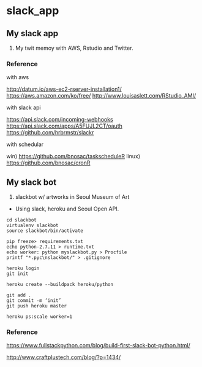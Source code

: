 # slack_app
## My slack app

1. My twit memoy with AWS, Rstudio and Twitter.

### Reference
with aws

http://datum.io/aws-ec2-rserver-installation1/
https://aws.amazon.com/ko/free/
http://www.louisaslett.com/RStudio_AMI/

with slack api

https://api.slack.com/incoming-webhooks
https://api.slack.com/apps/A5FUJL2CT/oauth
https://github.com/hrbrmstr/slackr

with schedular

win) https://github.com/bnosac/taskscheduleR
linux) https://github.com/bnosac/cronR

## My slack bot

1. slackbot w/ artworks in Seoul Museum of Art
- Using slack, heroku and Seoul Open API.

```
cd slackbot
virtualenv slackbot
source slackbot/bin/activate

pip freeze> requirements.txt
echo python-2.7.11 > runtime.txt
echo worker: python myslackbot.py > Procfile
printf "*.pyc\nslackbot/" > .gitignore

heroku login
git init

heroku create --buildpack heroku/python

git add .
git commit -m ‘init’
git push heroku master

heroku ps:scale worker=1
```

### Reference
https://www.fullstackpython.com/blog/build-first-slack-bot-python.html/

http://www.craftplustech.com/blog/?p=1434/

